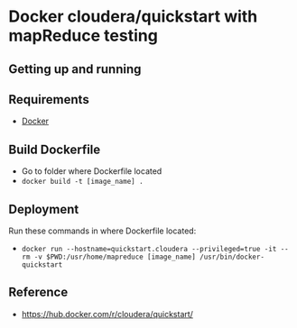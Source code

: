 # Docker cloudera/quickstart with mapReduce testing

Getting up and running
----------------------

## Requirements

- [Docker](https://www.docker.com/)


## Build Dockerfile

- Go to folder where Dockerfile located
- `docker build -t [image_name] .`


Deployment
------------

Run these commands in where Dockerfile located:
- `docker run --hostname=quickstart.cloudera --privileged=true -it --rm -v $PWD:/usr/home/mapreduce [image_name] /usr/bin/docker-quickstart`


Reference
------------
- https://hub.docker.com/r/cloudera/quickstart/
